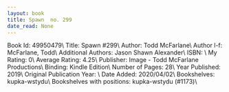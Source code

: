 ```yaml
---
layout: book
title: Spawn  no. 299
date_read: None
---
```


Book Id: 49950479\ 
Title: Spawn #299\ 
Author: Todd McFarlane\ 
Author l-f: McFarlane, Todd\ 
Additional Authors: Jason Shawn Alexander\ 
ISBN: \ 
My Rating: 0\ 
Average Rating: 4.25\ 
Publisher: Image - Todd McFarlane Productions\ 
Binding: Kindle Edition\ 
Number of Pages: 28\ 
Year Published: 2019\ 
Original Publication Year: \ 
Date Added: 2020/04/02\ 
Bookshelves: kupka-wstydu\ 
Bookshelves with positions: kupka-wstydu (#1173)\ 


